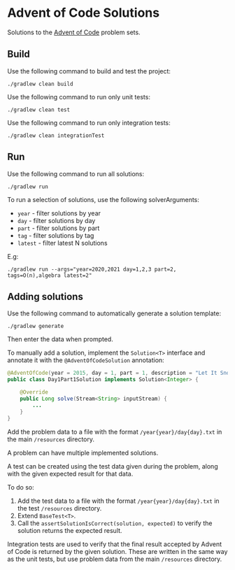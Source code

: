 # Advent of Code Solutions

Solutions to the [Advent of Code](https://adventofcode.com/) problem sets.

## Build

Use the following command to build and test the project:

```shell
./gradlew clean build
```

Use the following command to run only unit tests:

```shell
./gradlew clean test
```

Use the following command to run only integration tests:

```shell
./gradlew clean integrationTest
```

## Run

Use the following command to run all solutions:

```shell
./gradlew run
```

To run a selection of solutions, use the following solverArguments:

* `year` - filter solutions by year
* `day` - filter solutions by day
* `part` - filter solutions by part
* `tag` - filter solutions by tag
* `latest` - filter latest N solutions

E.g:

```shell
./gradlew run --args="year=2020,2021 day=1,2,3 part=2, tags=O(n),algebra latest=2"
```

## Adding solutions

Use the following command to automatically generate a solution template:

```shell
./gradlew generate
```

Then enter the data when prompted.

To manually add a solution, implement the `Solution<T>` interface and annotate it with the `@AdventOfCodeSolution` annotation:

```java
@AdventOfCode(year = 2015, day = 1, part = 1, description = "Let It Snow")
public class Day1Part1Solution implements Solution<Integer> {

    @Override
    public Long solve(Stream<String> inputStream) {
        ...
    }
}
```

Add the problem data to a file with the format `/year{year}/day{day}.txt` in the main `/resources` directory.

A problem can have multiple implemented solutions. 

A test can be created using the test data given during the problem, along with the given expected result for that data. 

To do so:
1. Add the test data to a file with the format `/year{year}/day{day}.txt` in the test `/resources` directory.
3. Extend `BaseTest<T>`.
4. Call the `assertSolutionIsCorrect(solution, expected)` to verify the solution returns the expected result.

Integration tests are used to verify that the final result accepted by Advent of Code is returned by the given solution. These are written in the same way as the unit tests, but use problem data from the main `/resources` directory. 